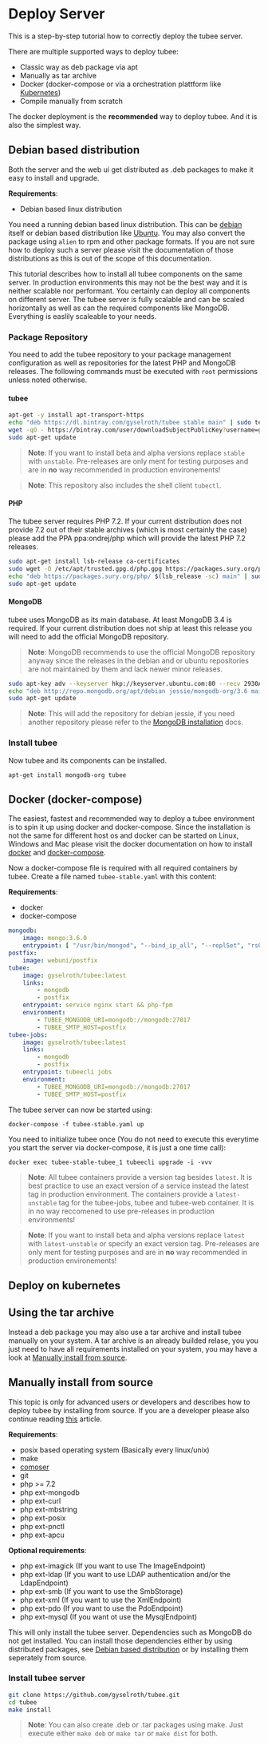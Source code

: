 # Deploy Server

This is a step-by-step tutorial how to correctly deploy the tubee server.

There are multiple supported ways to deploy tubee:

* Classic way as deb package via apt
* Manually as tar archive
* Docker (docker-compose or via a orchestration plattform like [Kubernetes](https://kubernetes.io/docs/concepts/overview/what-is-kubernetes/))
* Compile manually from scratch

The docker deployment is the **recommended** way to deploy tubee. And it is also the simplest way.

## Debian based distribution

Both the server and the web ui get distributed as .deb packages to make it easy to install and upgrade.

**Requirements**:
* Debian based linux distribution

You need a running debian based linux distribution. This can be [debian](https://www.debian.org) itself or debian based distribution like [Ubuntu](https://www.ubuntu.com). You may also convert the package using `alien` to rpm and other package formats. 
If you are not sure how to deploy such a server please visit the documentation of those distributions as this is out of the scope of this documentation.

This tutorial describes how to install all tubee components on the same server. In production environments this may not be the best way and it is neither scalable nor performant. You certainly can deploy all components on different server. The tubee server is fully scalable and can be scaled horizontally as well as can the required components like MongoDB. Everything is easlily scaleable to your needs.

### Package Repository

You need to add the tubee repository to your package management configuration as well as repositories for the latest PHP and MongoDB releases.
The following commands must be executed with `root` permissions unless noted otherwise.

#### tubee
```sh
apt-get -y install apt-transport-https
echo "deb https://dl.bintray.com/gyselroth/tubee stable main" | sudo tee -a /etc/apt/sources.list
wget -qO - https://bintray.com/user/downloadSubjectPublicKey?username=gyselroth | sudo apt-key add -
sudo apt-get update
```

>**Note**: If you want to install beta and alpha versions replace `stable` with `unstable`. Pre-releases are only ment for testing purposes and are in **no** way recommended in production environements!

>**Note**: This repository also includes the shell client `tubectl`.

#### PHP
The tubee server requires PHP 7.2. If your current distribution does not provide 7.2 out of their stable archives (which is most certainly the case) please add the PPA ppa:ondrej/php which will provide the latest PHP 7.2 releases.

```sh
sudo apt-get install lsb-release ca-certificates
sudo wget -O /etc/apt/trusted.gpg.d/php.gpg https://packages.sury.org/php/apt.gpg
echo "deb https://packages.sury.org/php/ $(lsb_release -sc) main" | sudo tee /etc/apt/sources.list.d/php.list
sudo apt-get update
```

#### MongoDB
tubee uses MongoDB as its main database. At least MongoDB 3.4 is required. If your current distribution does not ship at least this release you will need to add the official MongoDB repository.

>**Note**: MongoDB recommends to use the official MongoDB repository anyway since the releases in the debian and or ubuntu repositories are not maintained by them and lack newer minor releases.

```sh
sudo apt-key adv --keyserver hkp://keyserver.ubuntu.com:80 --recv 2930ADAE8CAF5059EE73BB4B58712A2291FA4AD5
echo "deb http://repo.mongodb.org/apt/debian jessie/mongodb-org/3.6 main" | sudo tee /etc/apt/sources.list.d/mongodb-org-3.6.list
sudo apt-get update
``` 

>**Note**: This will add the repository for debian jessie, if you need another repository please refer to the [MongoDB installation](https://docs.mongodb.com/manual/administration/install-on-linux/) docs.

### Install tubee
Now tubee and its components can be installed.
```
apt-get install mongodb-org tubee
```

## Docker (docker-compose)

The easiest, fastest and recommended way to deploy a tubee environment is to spin it up using docker and docker-compose.
Since the installation is not the same for different host os and docker can be started on Linux, Windows and Mac please visit 
the docker documentation on how to install [docker](https://docs.docker.com/install) and [docker-compose](https://docs.docker.com/compose/install).

Now a docker-compose file is required with all required containers by tubee.
Create a file named `tubee-stable.yaml` with this content:

**Requirements**:
* docker
* docker-compose


```yaml
mongodb:
    image: mongo:3.6.0
    entrypoint: [ "/usr/bin/mongod", "--bind_ip_all", "--replSet", "rs0" ]
postfix:
    image: webuni/postfix
tubee:
    image: gyselroth/tubee:latest
    links:
        - mongodb
        - postfix
    entrypoint: service nginx start && php-fpm
    environment:
        - TUBEE_MONGODB_URI=mongodb://mongodb:27017
        - TUBEE_SMTP_HOST=postfix
tubee-jobs:
    image: gyselroth/tubee:latest
    links:
        - mongodb
        - postfix
    entrypoint: tubeecli jobs
    environment:
        - TUBEE_MONGODB_URI=mongodb://mongodb:27017
        - TUBEE_SMTP_HOST=postfix
```

The tubee server can now be started using:
```
docker-compose -f tubee-stable.yaml up
```

You need to initialize tubee once (You do not need to execute this everytime you start the server via docker-compose, it is just a one time call):
```
docker exec tubee-stable-tubee_1 tubeecli upgrade -i -vvv
```

>**Note**: All tubee containers provide a version tag besides `latest`. It is best practice to use an exact version of a service instead the latest tag in production environment.
The containers provide a `latest-unstable` tag for the tubee-jobs, tubee and tubee-web container. It is in no way reccomened to use pre-releases in production environments! 

>**Note**: If you want to install beta and alpha versions replace `latest` with `latest-unstable` or specify an exact version tag. Pre-releases are only ment for testing purposes and are in **no** way recommended in production environements!

## Deploy on kubernetes

## Using the tar archive
Instead a deb package you may also use a tar archive and install tubee manually on your system. 
A tar archive is an already builded relase, you you just need to have all requirements installed on your system, you may have a look at [Manually install from source](#manually-install-from-source).

## Manually install from source

This topic is only for advanced users or developers and describes how to deploy tubee by installing from source.
If you are a developer please also continue reading [this](https://github.com/gyselroth/tubee/blob/master/CONTRIBUTING.md) article.

**Requirements**:
* posix based operating system (Basically every linux/unix)
* make
* [comoser](https://getcomposer.org/download/)
* git
* php >= 7.2
* php ext-mongodb
* php ext-curl
* php ext-mbstring
* php ext-posix
* php ext-pnctl
* php ext-apcu

**Optional requirements**:

* php ext-imagick (If you want to use The ImageEndpoint)
* php ext-ldap (If you want to use LDAP authentication and/or the LdapEndpoint)
* php ext-smb (If you want to use the SmbStorage)
* php ext-xml (If you want to use the XmlEndpoint)
* php ext-pdo (If you want to use the PdoEndpoint)
* php ext-mysql (If you want ot use the MysqlEndpoint)

This will only install the tubee server. Dependencies such as MongoDB do not get installed.
You can install those dependencies either by using distributed packages, see [Debian based distribution](#debian-based-distribution) or by installing them seperately from source.

### Install tubee server
```sh
git clone https://github.com/gyselroth/tubee.git
cd tubee
make install
```

>**Note**: You can also create .deb or .tar packages using make. Just execute either `make deb` or `make tar` or `make dist` for both.
